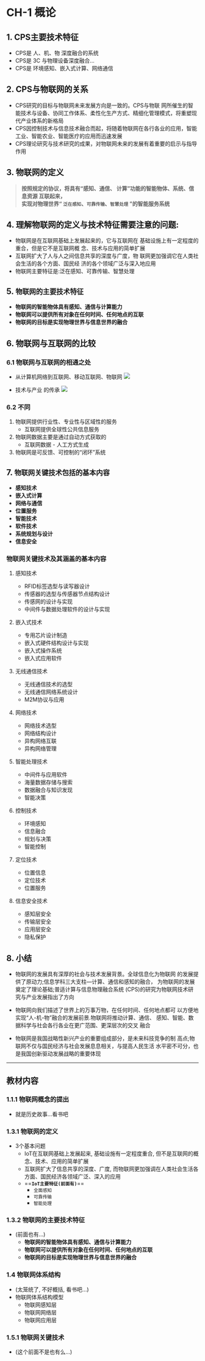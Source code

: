 # CH-1 概论

## 1. CPS主要技术特征

- CPS是 人、机、物 深度融合的系统
- CPS是 3C 与物理设备深度融合...
- CPS是 环境感知、嵌入式计算、网络通信

## 2. CPS与物联网的关系

- CPS研究的目标与物联网未来发展方向是一致的。CPS与物联 网所催生的智能技术与设备、协同工作体系、柔性化生产方式、精细化管理模式，将重塑现代产业体系的新格局
- CPS因控制技术与信息技术融合而起，将随着物联网在各行各业的应用，智能工业、智能农业、智能医疗的应用而迅速发展
- CPS理论研究与技术研究的成果，对物联网未来的发展有着重要的启示与指导作用

## 3. 物联网的定义
> **按照规定的协议，将具有“感知、通信、 计算”功能的智能物体、系统、信息资源 互联起来，  
> 实现对物理世界“ `泛在感知`、`可靠传输`、`智慧处理` ”的智能服务系统**

## 4. 理解物联网的定义与技术特征需要注意的问题:

- 物联网是在互联网基础上发展起来的，它与互联网在 基础设施上有一定程度的重合，但是它不是互联网概 念、技术与应用的简单扩展
- 互联网扩大了人与人之间信息共享的深度与广度，物 联网更加强调它在人类社会生活的各个方面、国民经 济的各个领域广泛与深入地应用
- 物联网主要特征是:泛在感知、可靠传输、智慧处理

## 5. **`物联网的主要技术特征`**

- **物联网的智能物体具有感知、通信与计算能力**
- **物联网可以提供所有对象在任何时间、任何地点的互联**
- **物联网的目标是实现物理世界与信息世界的融合**
## 6. 物联网与互联网的比较
### 6.1 物联网与互联网的相通之处

- 从计算机网络到互联网、移动互联网、物联网
![](2020-07-06-10-32-10.png)

- 技术与产业 的传承
![](2020-07-06-10-32-35.png)

### 6.2 不同

1. 物联网提供行业性、专业性与区域性的服务
    - 互联网提供全球性公共信息服务
2. 物联网数据主要是通过自动方式获取的
    - 互联网数据 - 人工方式生成
3. 物联网是可反馈、可控制的“闭环”系统


## 7. **`物联网关键技术包括的基本内容`**

- **感知技术**
- **嵌入式计算**
- **网络与通信**
- **位置服务**
- **智能技术**
- **软件技术**
- **系统规划与设计**
- **信息安全**

### 物联网关键技术及其涵盖的基本内容
1. 感知技术
   - RFID标签选型与读写器设计
   - 传感器的选型与传感器节点结构设计 
   - 传感网的设计与实现
   - 中间件与数据处理软件的设计与实现 

2. 嵌入式技术
   - 专用芯片设计制造
   - 嵌入式硬件结构设计与实现
   - 嵌入式操作系统
   - 嵌入式应用软件

3. 无线通信技术
   - 无线通信技术的选型
   - 无线通信网络系统设计
   - M2M协议与应用

4. 网络技术
   - 网络技术选型
   - 网络结构设计
   - 异构网络互联
   - 异构网络管理

5. 智能处理技术
   - 中间件与应用软件 
   - 海量数据存储与搜索 
   - 数据融合与知识发现 
   - 智能决策 

6. 控制技术
   - 环境感知
   - 信息融合
   - 规划与决策
   - 智能控制 

7. 定位技术
   - 位置信息
   - 定位技术
   - 位置服务 

8. 信息安全技术
   - 感知层安全
   - 传输层安全
   - 应用层安全
   - 隐私保护

## 8. 小结

- 物联网的发展具有深厚的社会与技术发展背景。全球信息化为物联网 的发展提供了原动力;信息学科三大支柱—计算、通信和感知的融合， 为物联网的发展奠定了理论基础;普适计算与信息物理融合系统 (CPS)的研究为物联网技术研究与产业发展指出了方向

- 物联网向我们描述了世界上的万事万物，在任何时间、任何地点都可 以方便地实现“人-机-物”融合的发展前景.物联网将推动计算、通信、 感知、智能、数据科学与社会各行各业在更广范围、更深层次的交叉 融合

- 物联网是我国战略性新兴产业的重要组成部分，是未来科技竞争的制 高点;物联网不仅与国民经济与社会发展息息相关，与提高人民生活 水平密不可分，也是我国创新驱动发展战略的重要体现

---
## 教材内容
### 1.1.1 物联网概念的提出
- 就是历史故事...看书吧

### 1.3.1 物联网的定义
- 3个基本问题
  - IoT在互联网基础上发展起来, 基础设施有一定程度重合, 但不是互联网的概念、技术、应用的简单扩展
  - 互联网扩大了信息共享的深度、广度, 而物联网更加强调在人类社会生活各方面、国民经济各领域广泛、深入的应用
  - ==**`IoT主要特征(前面有)`**==
    - `全面感知`
    - `可靠传输`
    - `智能处理`

### 1.3.2 **物联网的主要技术特征**
- (前面也有...)
  - **物联网的智能物体具有感知、通信与计算能力**
  - **物联网可以提供所有对象在任何时间、任何地点的互联**
  - **物联网的目标是实现物理世界与信息世界的融合**

### 1.4 物联网体系结构
- (太笼统了, 不好概括, 看书吧...)
- 物联网体系结构模型
  - 物联网感知层
  - 物联网网络层
  - 物联网应用层

### 1.5.1 物联网关键技术
- (这个前面不是也有么...)